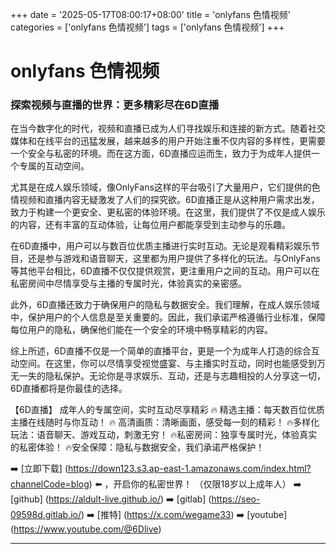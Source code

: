 +++
date = '2025-05-17T08:00:17+08:00'
title = 'onlyfans 色情视频'
categories = ['onlyfans 色情视频']
tags = ['onlyfans 色情视频']
+++

# onlyfans 色情视频

### 探索视频与直播的世界：更多精彩尽在6D直播

在当今数字化的时代，视频和直播已成为人们寻找娱乐和连接的新方式。随着社交媒体和在线平台的迅猛发展，越来越多的用户开始注重不仅内容的多样性，更需要一个安全与私密的环境。而在这方面，6D直播应运而生，致力于为成年人提供一个专属的互动空间。

尤其是在成人娱乐领域，像OnlyFans这样的平台吸引了大量用户，它们提供的色情视频和直播内容无疑激发了人们的探究欲。6D直播正是从这种用户需求出发，致力于构建一个更安全、更私密的体验环境。在这里，我们提供了不仅是成人娱乐的内容，还有丰富的互动体验，让每位用户都能享受到主动参与的乐趣。

在6D直播中，用户可以与数百位优质主播进行实时互动。无论是观看精彩娱乐节目，还是参与游戏和语音聊天，这里都为用户提供了多样化的玩法。与OnlyFans等其他平台相比，6D直播不仅仅提供观赏，更注重用户之间的互动。用户可以在私密房间中尽情享受与主播的专属时光，体验真实的亲密感。

此外，6D直播还致力于确保用户的隐私与数据安全。我们理解，在成人娱乐领域中，保护用户的个人信息是至关重要的。因此，我们承诺严格遵循行业标准，保障每位用户的隐私，确保他们能在一个安全的环境中畅享精彩的内容。

综上所述，6D直播不仅是一个简单的直播平台，更是一个为成年人打造的综合互动空间。在这里，你可以尽情享受视觉盛宴、与主播实时互动，同时也能感受到万无一失的隐私保护。无论你是寻求娱乐、互动，还是与志趣相投的人分享这一切，6D直播都将是你最佳的选择。

【6D直播】
成年人的专属空间，实时互动尽享精彩
🔥 精选主播：每天数百位优质主播在线随时与你互动！
🔥 高清画质：清晰画面，感受每一刻的精彩！
🔥多样化玩法：语音聊天、游戏互动，刺激无穷！
🔥私密房间：独享专属时光，体验真实的私密体验！
🔥安全保障：隐私与数据安全，我们承诺严格保护！

➡️ [立即下载] (https://down123.s3.ap-east-1.amazonaws.com/index.html?channelCode=blog) ⬅️ ，开启你的私密世界！
（仅限18岁以上成年人）
➡️ [github] (https://aldult-live.github.io/)
➡️ [gitlab] (https://seo-09598d.gitlab.io/)
➡️ [推特] (https://x.com/wegame33)
➡️ [youtube] (https://www.youtube.com/@6Dlive)

---

